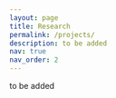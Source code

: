 ```yaml
---
layout: page
title: Research
permalink: /projects/
description: to be added
nav: true
nav_order: 2
---
```



to be added
